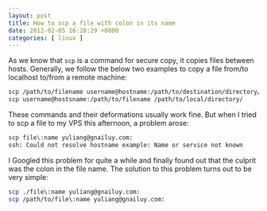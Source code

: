 ```yaml
---
layout: post
title: How to scp a file with colon in its name
date: 2012-02-05 16:20:29 +0800
categories: [ linux ]
---
```


As we know that `scp` is a command for secure copy, it copies files between hosts.
Generally, we follow the below two examples to copy a file from/to localhost to/from a remote machine:

<!-- more -->

``` bash
scp /path/to/filename username@hostname:/path/to/destination/directory/
scp username@hostsname:/path/to/filename /path/to/local/directory/
```

These commands and their deformations usually work fine.
But when I tried to scp a file to my VPS this afternoon, a problem arose:

``` bash
scp file\:name yuliang@gnailuy.com:
ssh: Could not resolve hostname example: Name or service not known
```

I Googled this problem for quite a while and finally found out that the culprit was the colon in the file name.
The solution to this problem turns out to be very simple:

``` bash
scp ./file\:name yuliang@gnailuy.com:
scp /path/to/file\:name yuliang@gnailuy.com:
```

